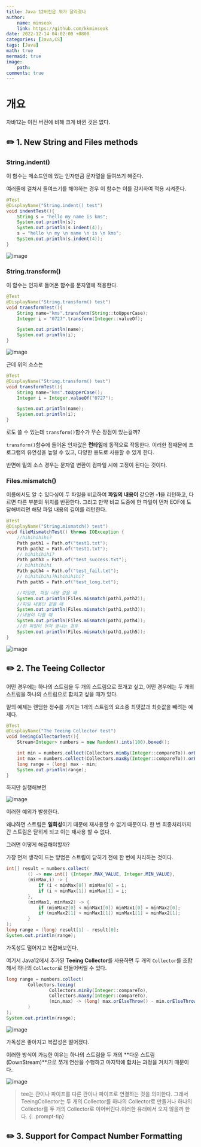 ```yaml
---
title: Java 12버전은 뭐가 달라졌나
author: 
    name: minseok
    link: https://github.com/kkminseok
date: 2022-12-14 04:02:00 +0800
categories: [Java,CS]
tags: [Java]
math: true
mermaid: true
image: 
    path: 
comments: true
---
```


# 개요

자바12는 이전 버전에 비해 크게 바뀐 것은 없다.

## ✏️ 1. New String and Files methods

### String.indent()

이 함수는 메소드안에 있는 인자만큼 문자열을 들여쓰기 해준다. 

여러줄에 걸쳐서 들여쓰기를 해야하는 경우 이 함수는 이를 감지하여 적용 시켜준다.

```java
@Test
@DisplayName("String.indent() test")
void indentTest(){
    String s = "hello my name is kms";
    System.out.println(s);
    System.out.println(s.indent(4));
    s = "hello \n my \n name \n is \n kms";
    System.out.println(s.indent(4));
}
```

![image](https://user-images.githubusercontent.com/30401054/207633423-ace3f110-a2b2-47e8-8358-2685de304b6d.png)

### String.transform()

이 함수는 인자로 들어온 함수를 문자열에 적용한다.

```java
@Test
@DisplayName("String.transform() test")
void transformTest(){
    String name="kms".transform(String::toUpperCase);
    Integer i = "0727".transform(Integer::valueOf);

    System.out.println(name);
    System.out.println(i);
}
```

![image](https://user-images.githubusercontent.com/30401054/207896560-1088ab08-5c6e-4352-81ab-3bdda16e909b.png)

근데 위의 소스는

```java
@Test
@DisplayName("String.transform() test")
void transformTest(){
    String name="kms".toUpperCase();
    Integer i = Integer.valueOf("0727");

    System.out.println(name);
    System.out.println(i);
}
```

로도 쓸 수 있는데 `transform()`함수가 무슨 장점이 있는걸까?

`transform()`함수에 들어온 인자값은 **런타임**에 동적으로 작동한다.
이러한 점때문에 프로그램의 유연성을 높일 수 있고, 다양한 용도로 사용할 수 있게 한다.

반면에 밑의 소스 경우는 문자열 변환이 컴파일 시에 고정이 된다는 것이다.

### Files.mismatch()

이름에서도 알 수 있다싶이 두 파일을 비교하여 **파일의 내용이** 같으면 **-1**을 리턴하고, 다르면 다른 부분의 위치를 반환한다. 그리고 만약 비교 도중에 한 파일이 먼저 EOF에 도달해버리면 해당 파일 내용의 길이를 리턴한다.

```java
@Test
@DisplayName("String.mismatch() test")
void fileMismatchTest() throws IOException {
    //hihihihihi?
    Path path1 = Path.of("test1.txt");
    Path path2 = Path.of("test1.txt");
    // hihihihihi?
    Path path3 = Path.of("test_success.txt");
    // hihihihihi
    Path path4 = Path.of("test_fail.txt");
    // hihihihihi?hihihihihi?
    Path path5 = Path.of("test_long.txt");

    //파일명, 파일 내용 같을 때
    System.out.println(Files.mismatch(path1,path2));
    //파일 내용만 같을 때
    System.out.println(Files.mismatch(path1,path3));
    //내용이 다를 때
    System.out.println(Files.mismatch(path1,path4));
    //한 파일이 먼저 끝나는 경우
    System.out.println(Files.mismatch(path1,path5));
}
```

![image](https://user-images.githubusercontent.com/30401054/207900024-03e1bc57-f90c-4076-a1cc-f076dd212d8a.png)

## ✏️ 2. The Teeing Collector

어떤 경우에는 하나의 스트림을 두 개의 스트림으로 쪼개고 싶고, 어떤 경우에는 두 개의 스트림을 하나의 스트림으로 합치고 싶을 때가 있다.

밑의 예제는 랜덤한 정수를 가지는 1개의 스트림의 요소중 최댓값과 최솟값을 빼려는 예제다.

```java
@Test
@DisplayName("The Teeing Collector test")
void TeeingCollectorTest(){
    Stream<Integer> numbers = new Random().ints(100).boxed();

    int min = numbers.collect(Collectors.minBy(Integer::compareTo)).orElseThrow();
    int max = numbers.collect(Collectors.maxBy(Integer::compareTo)).orElseThrow();
    long range = (long) max - min;
    System.out.println(range);
}
```

하지만 실행해보면

![image](https://user-images.githubusercontent.com/30401054/207901669-86dfb41b-450e-49f4-9fab-5ac6560b3320.png)

이러한 예외가 발생한다.

왜냐하면 스트림은 **일회성**이기 때문에 재사용할 수 없기 때문이다. 한 번 최종처리까지 간 스트림은 닫히게 되고 이는 재사용 할 수 없다.

그러면 어떻게 해결해야할까?

가장 먼저 생각이 드는 방법은 스트림이 닫히기 전에 한 번에 처리하는 것이다.

```java
int[] result = numbers.collect(
        () -> new int[] {Integer.MAX_VALUE, Integer.MIN_VALUE},
        (minMax,i) -> {
            if (i < minMax[0]) minMax[0] = i;
            if (i > minMax[1]) minMax[1] = i;
        },
        (minMax1, minMax2) -> {
            if (minMax2[0] < minMax1[0]) minMax1[0] = minMax2[0];
            if (minMax2[1] > minMax1[1]) minMax1[1] = minMax2[1];
        }
);
long range = (long) result[1] - result[0];
System.out.println(range);
```

가독성도 떨어지고 복잡해보인다.

여기서 Java12에서 추가된 **Teeing Collector**를 사용하면 두 개의 `Collector`를 조합해서 하나의 `Collector`로 만들어버릴 수 있다.

```java
long range = numbers.collect(
        Collectors.teeing(
                Collectors.minBy(Integer::compareTo),
                Collectors.maxBy(Integer::compareTo),
                (min,max) -> (long) max.orElseThrow() - min.orElseThrow()
        )
);
System.out.println(range);
```

![image](https://user-images.githubusercontent.com/30401054/207906277-862f6b6c-3f3e-4ee7-985e-229ff85e5588.png)

가독성은 좋아지고 복잡성은 떨어졌다.

이러한 방식이 가능한 이유는 하나의 스트림을 두 개의 **다운 스트림(DownStream)**으로 쪼개 연산을 수행하고 마지막에 합치는 과정을 거치기 때문이다.

![image](https://user-images.githubusercontent.com/30401054/207906755-f1770e67-24b6-401c-b7c6-1f1564636c26.png)

> tee는 관이나 파이프를 다른 관이나 파이프로 연결하는 것을 의미한다. 그래서 TeeingCollector는 두 개의 Collector를 하나의 Collector로 만들거나 하나의 Collector를 두 개의 Collector로 이어버린다.이러한 유래에서 오지 않을까 한다.
{: .prompt-tip}

## ✏️ 3. Support for Compact Number Formatting







